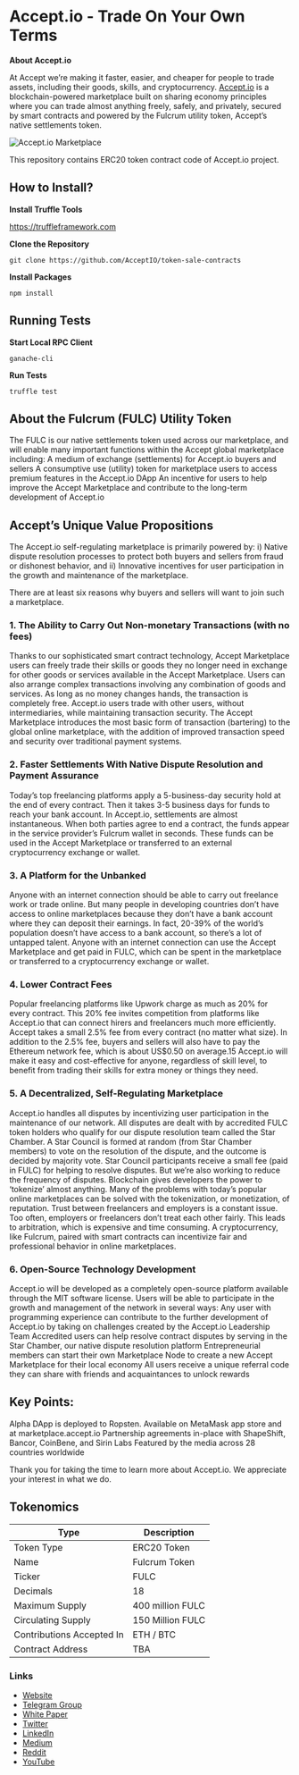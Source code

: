 # Accept.io  -  Trade On Your Own Terms

**About Accept.io**

At Accept we’re making it faster, easier, and cheaper for people to trade assets, including their goods, skills, and cryptocurrency.
[Accept.io](http://accept.io) is a blockchain-powered marketplace built on sharing economy principles where you can trade almost anything freely, safely, and privately, secured by smart contracts and powered by the Fulcrum utility token, Accept’s native settlements token.

![Accept.io Marketplace](https://www.accept.io/assets/images/hero/desktop-hero-image.png "Accept.io Marketplace")

This repository contains ERC20 token contract code of Accept.io project.

## How to Install?

**Install Truffle Tools**

https://truffleframework.com



**Clone the Repository**

```git
git clone https://github.com/AcceptIO/token-sale-contracts
```

**Install Packages**


```node
npm install
```

## Running Tests

**Start Local RPC Client**

```shell
ganache-cli
```

**Run Tests**

```shell
truffle test
```


## About the Fulcrum (FULC) Utility Token
The FULC is our native settlements token used across our marketplace, and will enable many important functions within the Accept global marketplace including:
A medium of exchange (settlements) for Accept.io buyers and sellers
A consumptive use (utility) token for marketplace users to access premium features in the Accept.io DApp
An incentive for users to help improve the Accept Marketplace and contribute to the long-term development of Accept.io
					
## Accept’s Unique Value Propositions

The Accept.io self-regulating marketplace is primarily powered by:
i) Native dispute resolution processes to protect both buyers and sellers from fraud or dishonest behavior, and
ii) Innovative incentives for user participation in the growth and maintenance of the marketplace.
 
There are at least six reasons why buyers and sellers will want to join such a marketplace.

### 1. The Ability to Carry Out Non-monetary Transactions (with no fees)

Thanks to our sophisticated smart contract technology, Accept Marketplace users can freely trade their skills or goods they no longer need in exchange for other goods or services available in the Accept Marketplace. Users can also arrange complex transactions involving any combination of goods and services. As long as no money changes hands, the transaction is completely free.
Accept.io users trade with other users, without intermediaries, while maintaining transaction security. The Accept Marketplace introduces the most basic form of transaction (bartering) to the global online marketplace, with the addition of improved transaction speed and security over traditional payment systems.
 
### 2. Faster Settlements With Native Dispute Resolution and Payment Assurance

Today’s top freelancing platforms apply a 5-business-day security hold at the end of every contract. Then it takes 3-5 business days for funds to reach your bank account. In Accept.io, settlements are almost instantaneous.
When both parties agree to end a contract, the funds appear in the service provider’s Fulcrum wallet in seconds. These funds can be used in the Accept Marketplace or transferred to an external cryptocurrency exchange or wallet.
 
### 3. A Platform for the Unbanked

Anyone with an internet connection should be able to carry out freelance work or trade online. But many people in developing countries don’t have access to online marketplaces because they don’t have a bank account where they can deposit their earnings. In fact, 20-39% of the world’s population doesn’t have access to a bank account, so there’s a lot of untapped talent.
Anyone with an internet connection can use the Accept Marketplace and get paid in FULC, which can be spent in the marketplace or transferred to a cryptocurrency exchange or wallet.
 
### 4. Lower Contract Fees

Popular freelancing platforms like Upwork charge as much as 20% for every contract. This 20% fee invites competition from platforms like Accept.io that can connect hirers and freelancers much more efficiently.
Accept takes a small 2.5% fee from every contract (no matter what size). In addition to the 2.5% fee, buyers and sellers will also have to pay the Ethereum network fee, which is about US$0.50 on average.15
Accept.io will make it easy and cost-effective for anyone, regardless of skill level, to benefit from trading their skills for extra money or things they need.
 
### 5. A Decentralized, Self-Regulating Marketplace

Accept.io handles all disputes by incentivizing user participation in the maintenance of our network. All disputes are dealt with by accredited FULC token holders who qualify for our dispute resolution team called the Star Chamber. A Star Council is formed at random (from Star Chamber members) to vote on the resolution of the dispute, and the outcome is decided by majority vote. Star Council participants receive a small fee (paid in FULC) for helping to resolve disputes.
But we’re also working to reduce the frequency of disputes. Blockchain gives developers the power to ‘tokenize’ almost anything. Many of the problems with today’s popular online marketplaces can be solved with the tokenization, or monetization, of reputation.
Trust between freelancers and employers is a constant issue. Too often, employers or freelancers don’t treat each other fairly. This leads to arbitration, which is expensive and time consuming. A cryptocurrency, like Fulcrum, paired with smart contracts can incentivize fair and professional behavior in online marketplaces.
 
### 6. Open-Source Technology Development

Accept.io will be developed as a completely open-source platform available through the MIT software license. Users will be able to participate in the growth and management of the network in several ways:
Any user with programming experience can contribute to the further development of Accept.io by taking on challenges created by the Accept.io Leadership Team
Accredited users can help resolve contract disputes by serving in the Star Chamber, our native dispute resolution platform
Entrepreneurial members can start their own Marketplace Node to create a new Accept Marketplace for their local economy
All users receive a unique referral code they can share with friends and acquaintances to unlock rewards
 
## Key Points:

Alpha DApp is deployed to Ropsten. Available on MetaMask app store and at marketplace.accept.io
Partnership agreements in-place with ShapeShift, Bancor, CoinBene, and Sirin Labs
Featured by the media across 28 countries worldwide
 
Thank you for taking the time to learn more about Accept.io. We appreciate your interest in what we do.


## Tokenomics

| Type  | Description  |
| -------- | -------- |
| Token Type | ERC20 Token |
| Name | Fulcrum Token |
| Ticker | FULC |
| Decimals | 18 |
| Maximum Supply | 400 million FULC |
| Circulating Supply | 150 Million FULC |
| Contributions Accepted In | ETH / BTC |
| Contract Address | TBA |
 
### Links

- [Website](https://www.accept.io)
- [Telegram Group](https://t.me/Acceptio)
- [White Paper](https://view.attach.io/Hy2Ir2bx7)
- [Twitter](https://twitter.com/accept_io)
- [LinkedIn](https://www.linkedin.com/company/accept-io/)
- [Medium](https://medium.com/accept-io)
- [Reddit](https://www.reddit.com/r/acceptio/)
- [YouTube](https://www.youtube.com/c/Acceptio)

